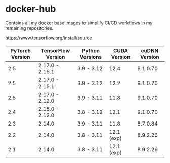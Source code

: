 # docker-hub
Contains all my docker base images to simplify CI/CD workflows in my remaining repositories.

https://www.tensorflow.org/install/source

| PyTorch Version | TensorFlow Version | Python Versions | CUDA Version | cuDNN Version |
|-----------------|--------------------|-----------------|--------------|---------------|
| 2.5             | 2.17.0 - 2.16.1    | 3.9 - 3.12      | 12.4         | 9.1.0.70      | CUDNN missmatch
| 2.5             | 2.17.0 - 2.15.1    | 3.9 - 3.12      | 12.2         | 9.1.0.70      | CUDNN missmatch
| 2.5             | 2.17.0 - 2.12.0    | 3.9 - 3.11      | 11.8         | 9.1.0.70      | CUDNN missmatch
| 2.4             | 2.15.0 - 2.12.0    | 3.8 - 3.12      | 12.1         | 9.1.0.70      | CUDNN missmatch (9 for torch, 8.9 for tf)
| 2.3             | 2.14.0             | 3.9 - 3.11      | 11.8         | 8.7.0.84      | Technically only valid combinations
| 2.2             | 2.14.0             | 3.8 - 3.11      | 12.1 (exp)   | 8.9.2.26      |
| 2.1             | 2.14.0             | 3.8 - 3.11      | 12.1 (exp)   | 8.9.2.26      |